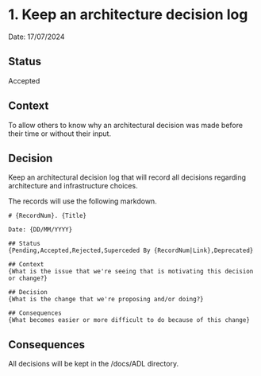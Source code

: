 # 1. Keep an architecture decision log

Date: 17/07/2024

## Status

Accepted

## Context

To allow others to know why an architectural decision was made before their time or without their input.

## Decision

Keep an architectural decision log that will record all decisions regarding architecture and infrastructure choices.

The records will use the following markdown.

    # {RecordNum}. {Title}

    Date: {DD/MM/YYYY}

    ## Status
    {Pending,Accepted,Rejected,Superceded By {RecordNum|Link},Deprecated}

    ## Context
    {What is the issue that we're seeing that is motivating this decision or change?}

    ## Decision
    {What is the change that we're proposing and/or doing?}

    ## Consequences
    {What becomes easier or more difficult to do because of this change}

## Consequences

All decisions will be kept in the /docs/ADL directory.